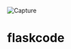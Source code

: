 ![Capture](https://user-images.githubusercontent.com/90281067/145308876-144a65e8-3311-42e1-aaeb-05821166ce26.PNG)
# flaskcode
